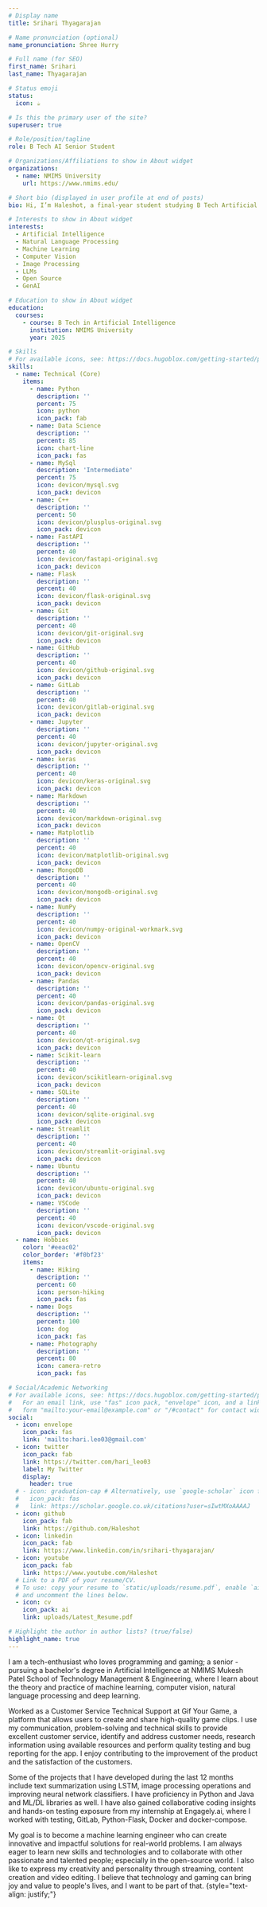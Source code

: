 ```yaml
---
# Display name
title: Srihari Thyagarajan

# Name pronunciation (optional)
name_pronunciation: Shree Hurry

# Full name (for SEO)
first_name: Srihari
last_name: Thyagarajan

# Status emoji
status:
  icon: ☕️

# Is this the primary user of the site?
superuser: true

# Role/position/tagline
role: B Tech AI Senior Student

# Organizations/Affiliations to show in About widget
organizations:
  - name: NMIMS University
    url: https://www.nmims.edu/

# Short bio (displayed in user profile at end of posts)
bio: Hi, I’m Haleshot, a final-year student studying B Tech Artificial Intelligence. I like projects relating to ML, AI, DL, CV, NLP, Image Processing, etc. Currently exploring Python, FastAPI, projects involving AI and platforms such as HuggingFace and Kaggle.

# Interests to show in About widget
interests:
  - Artificial Intelligence
  - Natural Language Processing
  - Machine Learning
  - Computer Vision
  - Image Processing
  - LLMs
  - Open Source
  - GenAI

# Education to show in About widget
education:
  courses:
    - course: B Tech in Artificial Intelligence
      institution: NMIMS University
      year: 2025

# Skills
# For available icons, see: https://docs.hugoblox.com/getting-started/page-builder/#icons
skills:
  - name: Technical (Core)
    items:
      - name: Python
        description: ''
        percent: 75
        icon: python
        icon_pack: fab
      - name: Data Science
        description: ''
        percent: 85
        icon: chart-line
        icon_pack: fas
      - name: MySql
        description: 'Intermediate'
        percent: 75
        icon: devicon/mysql.svg
        icon_pack: devicon
      - name: C++
        description: ''
        percent: 50
        icon: devicon/plusplus-original.svg
        icon_pack: devicon
      - name: FastAPI
        description: ''
        percent: 40
        icon: devicon/fastapi-original.svg
        icon_pack: devicon
      - name: Flask
        description: ''
        percent: 40
        icon: devicon/flask-original.svg
        icon_pack: devicon
      - name: Git
        description: ''
        percent: 40
        icon: devicon/git-original.svg
        icon_pack: devicon
      - name: GitHub
        description: ''
        percent: 40
        icon: devicon/github-original.svg
        icon_pack: devicon
      - name: GitLab
        description: ''
        percent: 40
        icon: devicon/gitlab-original.svg
        icon_pack: devicon
      - name: Jupyter
        description: ''
        percent: 40
        icon: devicon/jupyter-original.svg
        icon_pack: devicon
      - name: keras
        description: ''
        percent: 40
        icon: devicon/keras-original.svg
        icon_pack: devicon
      - name: Markdown
        description: ''
        percent: 40
        icon: devicon/markdown-original.svg
        icon_pack: devicon
      - name: Matplotlib
        description: ''
        percent: 40
        icon: devicon/matplotlib-original.svg
        icon_pack: devicon
      - name: MongoDB
        description: ''
        percent: 40
        icon: devicon/mongodb-original.svg
        icon_pack: devicon
      - name: NumPy
        description: ''
        percent: 40
        icon: devicon/numpy-original-workmark.svg
        icon_pack: devicon
      - name: OpenCV
        description: ''
        percent: 40
        icon: devicon/opencv-original.svg
        icon_pack: devicon
      - name: Pandas
        description: ''
        percent: 40
        icon: devicon/pandas-original.svg
        icon_pack: devicon
      - name: Qt
        description: ''
        percent: 40
        icon: devicon/qt-original.svg
        icon_pack: devicon
      - name: Scikit-learn
        description: ''
        percent: 40
        icon: devicon/scikitlearn-original.svg
        icon_pack: devicon
      - name: SQLite
        description: ''
        percent: 40
        icon: devicon/sqlite-original.svg
        icon_pack: devicon
      - name: Streamlit
        description: ''
        percent: 40
        icon: devicon/streamlit-original.svg
        icon_pack: devicon
      - name: Ubuntu
        description: ''
        percent: 40
        icon: devicon/ubuntu-original.svg
        icon_pack: devicon
      - name: VSCode
        description: ''
        percent: 40
        icon: devicon/vscode-original.svg
        icon_pack: devicon
  - name: Hobbies
    color: '#eeac02'
    color_border: '#f0bf23'
    items:
      - name: Hiking
        description: ''
        percent: 60
        icon: person-hiking
        icon_pack: fas
      - name: Dogs
        description: ''
        percent: 100
        icon: dog
        icon_pack: fas
      - name: Photography
        description: ''
        percent: 80
        icon: camera-retro
        icon_pack: fas

# Social/Academic Networking
# For available icons, see: https://docs.hugoblox.com/getting-started/page-builder/#icons
#   For an email link, use "fas" icon pack, "envelope" icon, and a link in the
#   form "mailto:your-email@example.com" or "/#contact" for contact widget.
social:
  - icon: envelope
    icon_pack: fas
    link: 'mailto:hari.leo03@gmail.com'
  - icon: twitter
    icon_pack: fab
    link: https://twitter.com/hari_leo03
    label: My Twitter
    display:
      header: true
  # - icon: graduation-cap # Alternatively, use `google-scholar` icon from `ai` icon pack
  #   icon_pack: fas
  #   link: https://scholar.google.co.uk/citations?user=sIwtMXoAAAAJ
  - icon: github
    icon_pack: fab
    link: https://github.com/Haleshot
  - icon: linkedin
    icon_pack: fab
    link: https://www.linkedin.com/in/srihari-thyagarajan/
  - icon: youtube
    icon_pack: fab
    link: https://www.youtube.com/Haleshot
  # Link to a PDF of your resume/CV.
  # To use: copy your resume to `static/uploads/resume.pdf`, enable `ai` icons in `params.yaml`,
  # and uncomment the lines below.
  - icon: cv
    icon_pack: ai
    link: uploads/Latest_Resume.pdf

# Highlight the author in author lists? (true/false)
highlight_name: true
---
```


I am a tech-enthusiast who loves programming and gaming; a senior - pursuing a bachelor's degree in Artificial Intelligence at NMIMS Mukesh Patel School of Technology Management & Engineering, where I learn about the theory and practice of machine learning, computer vision, natural language processing and deep learning.

Worked as a Customer Service Technical Support at Gif Your Game, a platform that allows users to create and share high-quality game clips. I use my communication, problem-solving and technical skills to provide excellent customer service, identify and address customer needs, research information using available resources and perform quality testing and bug reporting for the app. I enjoy contributing to the improvement of the product and the satisfaction of the customers.

Some of the projects that I have developed during the last 12 months include text summarization using LSTM, image processing operations and improving neural network classifiers. I have proficiency in Python and Java and ML/DL libraries as well. I have also gained collaborative coding insights and hands-on testing exposure from my internship at Engagely.ai, where I worked with testing, GitLab, Python-Flask, Docker and docker-compose.

My goal is to become a machine learning engineer who can create innovative and impactful solutions for real-world problems. I am always eager to learn new skills and technologies and to collaborate with other passionate and talented people; especially in the open-source world. I also like to express my creativity and personality through streaming, content creation and video editing. I believe that technology and gaming can bring joy and value to people's lives, and I want to be part of that.
{style="text-align: justify;"}
